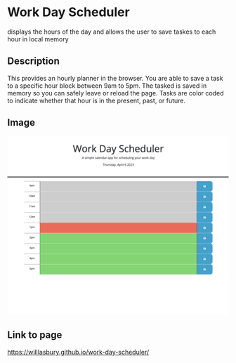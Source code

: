 # Work Day Scheduler
displays the hours of the day and allows the user to save taskes to each hour in local memory


## Description

This provides an hourly planner in the browser. You are able to 
save a task to a specific hour block between 9am to 5pm. The tasked
is saved in memory so you can safely leave or reload the page. Tasks are 
color coded to indicate whether that hour is in the present, past, or future.




## Image

![Image of work day planner](./images/work-day-scheduler.png)

## Link to page

https://willlasbury.github.io/work-day-scheduler/